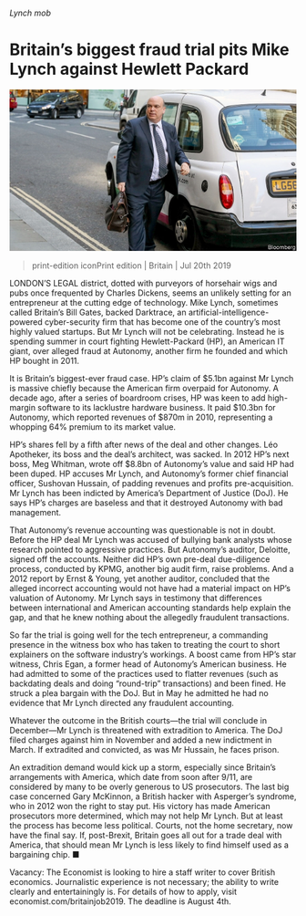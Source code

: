###### Lynch mob

# Britain’s biggest fraud trial pits Mike Lynch against Hewlett Packard 

![image](images/20190720_BRP501.jpg) 

> print-edition iconPrint edition | Britain | Jul 20th 2019 

LONDON’S LEGAL district, dotted with purveyors of horsehair wigs and pubs once frequented by Charles Dickens, seems an unlikely setting for an entrepreneur at the cutting edge of technology. Mike Lynch, sometimes called Britain’s Bill Gates, backed Darktrace, an artificial-intelligence-powered cyber-security firm that has become one of the country’s most highly valued startups. But Mr Lynch will not be celebrating. Instead he is spending summer in court fighting Hewlett-Packard (HP), an American IT giant, over alleged fraud at Autonomy, another firm he founded and which HP bought in 2011. 

It is Britain’s biggest-ever fraud case. HP’s claim of $5.1bn against Mr Lynch is massive chiefly because the American firm overpaid for Autonomy. A decade ago, after a series of boardroom crises, HP was keen to add high-margin software to its lacklustre hardware business. It paid $10.3bn for Autonomy, which reported revenues of $870m in 2010, representing a whopping 64% premium to its market value. 

HP’s shares fell by a fifth after news of the deal and other changes. Léo Apotheker, its boss and the deal’s architect, was sacked. In 2012 HP’s next boss, Meg Whitman, wrote off $8.8bn of Autonomy’s value and said HP had been duped. HP accuses Mr Lynch, and Autonomy’s former chief financial officer, Sushovan Hussain, of padding revenues and profits pre-acquisition. Mr Lynch has been indicted by America’s Department of Justice (DoJ). He says HP’s charges are baseless and that it destroyed Autonomy with bad management. 

That Autonomy’s revenue accounting was questionable is not in doubt. Before the HP deal Mr Lynch was accused of bullying bank analysts whose research pointed to aggressive practices. But Autonomy’s auditor, Deloitte, signed off the accounts. Neither did HP’s own pre-deal due-diligence process, conducted by KPMG, another big audit firm, raise problems. And a 2012 report by Ernst & Young, yet another auditor, concluded that the alleged incorrect accounting would not have had a material impact on HP’s valuation of Autonomy. Mr Lynch says in testimony that differences between international and American accounting standards help explain the gap, and that he knew nothing about the allegedly fraudulent transactions. 

So far the trial is going well for the tech entrepreneur, a commanding presence in the witness box who has taken to treating the court to short explainers on the software industry’s workings. A boost came from HP’s star witness, Chris Egan, a former head of Autonomy’s American business. He had admitted to some of the practices used to flatter revenues (such as backdating deals and doing “round-trip” transactions) and been fined. He struck a plea bargain with the DoJ. But in May he admitted he had no evidence that Mr Lynch directed any fraudulent accounting. 

Whatever the outcome in the British courts—the trial will conclude in December—Mr Lynch is threatened with extradition to America. The DoJ filed charges against him in November and added a new indictment in March. If extradited and convicted, as was Mr Hussain, he faces prison. 

An extradition demand would kick up a storm, especially since Britain’s arrangements with America, which date from soon after 9/11, are considered by many to be overly generous to US prosecutors. The last big case concerned Gary McKinnon, a British hacker with Asperger’s syndrome, who in 2012 won the right to stay put. His victory has made American prosecutors more determined, which may not help Mr Lynch. But at least the process has become less political. Courts, not the home secretary, now have the final say. If, post-Brexit, Britain goes all out for a trade deal with America, that should mean Mr Lynch is less likely to find himself used as a bargaining chip. ■ 

Vacancy: The Economist is looking to hire a staff writer to cover British economics. Journalistic experience is not necessary; the ability to write clearly and entertainingly is. For details of how to apply, visit economist.com/britainjob2019. The deadline is August 4th. 

